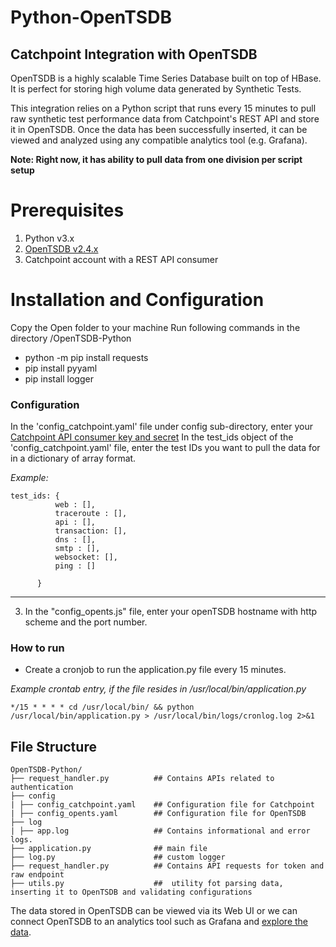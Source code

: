 # Python-OpenTSDB
Catchpoint Integration with OpenTSDB
---
OpenTSDB is a highly scalable Time Series Database built on top of HBase. It is perfect for storing high volume data generated by Synthetic Tests.

This integration relies on a Python script that runs every 15 minutes to pull raw synthetic test performance data from Catchpoint's REST API and store it in OpenTSDB. Once the data has been successfully inserted, it can be viewed and analyzed using any compatible analytics tool (e.g. Grafana). 

**Note: Right now, it has ability to pull data from one division per script setup**

# Prerequisites

1. Python v3.x
2. [OpenTSDB v2.4.x](http://opentsdb.net/)
3. Catchpoint account with a REST API consumer

# Installation and Configuration

Copy the Open folder to your machine
Run following commands in the directory /OpenTSDB-Python
   - python -m pip install requests
   - pip install pyyaml
   - pip install logger

### Configuration
In the 'config_catchpoint.yaml' file under config sub-directory, enter your [Catchpoint API consumer key and secret](https://portal.catchpoint.com/ui/Content/Administration/ApiDetail.aspx)
In the test_ids object of the 'config_catchpoint.yaml' file, enter the test IDs you want to pull the data for in a dictionary of array format.

*Example:*

    test_ids: { 
              web : [],
              traceroute : [], 
              api : [],
              transaction: [],
              dns : [],
              smtp : [],
              websocket: [],
              ping : []
              
          }
---       
3. In the "config_opents.js" file, enter your openTSDB hostname with http scheme and the port number.

### How to run

- Create a cronjob to run the application.py file every 15 minutes.

*Example crontab entry, if the file resides in /usr/local/bin/application.py*

`*/15 * * * * cd /usr/local/bin/ && python /usr/local/bin/application.py > /usr/local/bin/logs/cronlog.log 2>&1`

## File Structure

    OpenTSDB-Python/
    ├── request_handler.py          ## Contains APIs related to authentication       
    ├── config
    | ├── config_catchpoint.yaml    ## Configuration file for Catchpoint 
    | ├── config_opents.yaml        ## Configuration file for OpenTSDB
    ├── log
    | ├── app.log                   ## Contains informational and error logs. 
    ├── application.py              ## main file
    ├── log.py                      ## custom logger
    ├── request_handler.py          ## Contains API requests for token and raw endpoint 
    ├── utils.py                    ##  utility fot parsing data, inserting it to OpenTSDB and validating configurations

The data stored in OpenTSDB can be viewed via its Web UI or we can connect OpenTSDB to an analytics tool such as Grafana and [explore the data](https://grafana.com/docs/grafana/latest/datasources/graphite/).


   
